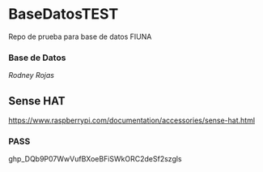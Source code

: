 # BaseDatosTEST
Repo de prueba para base de datos FIUNA

### Base de Datos 
_Rodney Rojas_



## Sense HAT

https://www.raspberrypi.com/documentation/accessories/sense-hat.html


### PASS
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
